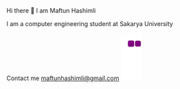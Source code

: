 Hi there 👋
I am Maftun Hashimli

I am a computer engineering student at Sakarya University

Contact me
maftunhashimli@gmail.com
![snake gif](https://github.com/MeftunH/MeftunH/blob/output/github-contribution-grid-snake.gif)
